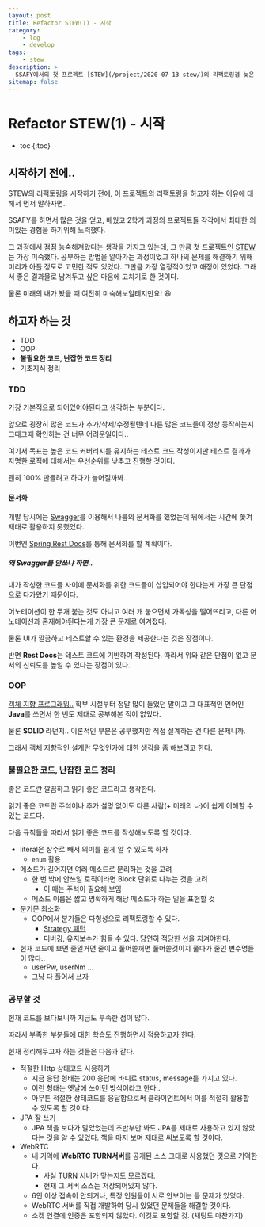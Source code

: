 ```yaml
---
layout: post
title: Refactor STEW(1) - 시작
category:
    - log
    - develop
tags:
    - stew
description: >
  SSAFY에서의 첫 프로젝트 [STEW](/project/2020-07-13-stew/)의 리팩토링겸 늦은 회고를 시작합니다.
sitemap: false
---
```

# Refactor STEW(1) - 시작

* toc
{:toc}

## 시작하기 전에..

STEW의 리팩토링을 시작하기 전에, 이 프로젝트의 리팩토링을 하고자 하는 이유에 대해서 먼저 말하자면..  

SSAFY를 하면서 많은 것을 얻고, 배웠고 2학기 과정의 프로젝트들 각각에서 최대한 의미있는 경험을 하기위해 노력했다.

그 과정에서 점점 능숙해져왔다는 생각을 가지고 있는데, 그 만큼 첫 프로젝트인 <u>STEW</u>는 가장 미숙했다. 공부하는 방법을 알아가는 과정이었고 하나의 문제를 해결하기 위해 머리가 아플 정도로 고민한 적도 있었다. 그만큼 가장 열정적이었고 애정이 있었다. 그래서 좋은 결과물로 남겨두고 싶은 마음에 고치기로 한 것이다.

물론 미래의 내가 봤을 때 여전히 미숙해보일테지만요! 😆

## 하고자 하는 것

* TDD
* OOP
* **불필요한 코드, 난잡한 코드 정리**
* 기초지식 정리

### TDD

가장 기본적으로 되어있어야된다고 생각하는 부분이다.

앞으로 굉장히 많은 코드가 추가/삭제/수정될텐데 다른 많은 코드들이 정상 동작하는지 그때그때 확인하는 건 너무 어려운일이다..

여기서 목표는 높은 코드 커버리지를 유지하는 테스트 코드 작성이지만 테스트 결과가 자명한 로직에 대해서는 우선순위를 낮추고 진행할 것이다.

괜히 100% 만들려고 하다가 늘어질까봐..

#### 문서화

개발 당시에는 <u>Swagger</u>를 이용해서 나름의 문서화를 했었는데 뒤에서는 시간에 쫓겨 제대로 활용하지 못했었다. 

이번엔 <u>Spring Rest Docs</u>를 통해 문서화를 할 계획이다.

##### 왜 Swagger를 안쓰냐 하면..

내가 작성한 코드들 사이에 문서화를 위한 코드들이 삽입되어야 한다는게 가장 큰 단점으로 다가왔기 때문이다.  

어노테이션이 한 두개 붙는 것도 아니고 여러 개 붙으면서 가독성을 떨어뜨리고, 다른 어노테이션과 혼재해야된다는게 가장 큰 문제로 여겨졌다.

물론 UI가 깔끔하고 테스트할 수 있는 환경을 제공한다는 것은 장점이다.

반면 **Rest Docs**는 테스트 코드에 기반하여 작성된다. 따라서 위와 같은 단점이 없고 문서의 신뢰도를 높일 수 있다는 장점이 있다.

### OOP

<u>객체 지향 프로그래밍..</u> 학부 시절부터 정말 많이 들었던 말이고 그 대표적인 언어인 **Java**를 쓰면서 한 번도 제대로 공부해본 적이 없었다.

물론 **SOLID** 라던지.. 이론적인 부분은 공부했지만 직접 설계하는 건 다른 문제니까. 

그래서 객체 지향적인 설계란 무엇인가에 대한 생각을 좀 해보려고 한다.

### 불필요한 코드, 난잡한 코드 정리

좋은 코드란 깔끔하고 읽기 좋은 코드라고 생각한다.  

읽기 좋은 코드란 주석이나 추가 설명 없이도 다른 사람(+ 미래의 나)이 쉽게 이해할 수 있는 코드다.

다음 규칙들을 따라서 읽기 좋은 코드를 작성해보도록 할 것이다.

* literal은 상수로 빼서 의미를 쉽게 알 수 있도록 하자
    * `enum` 활용
* 메소드가 길어지면 여러 메소드로 분리하는 것을 고려
    * 한 번 밖에 안쓰일 로직이라면 Block 단위로 나누는 것을 고려
        * 이 때는 주석이 필요해 보임
    * 메소드 이름은 짧고 명확하게 해당 메소드가 하는 일을 표현할 것
* 분기문 최소화
    * OOP에서 분기들은 다형성으로 리팩토링할 수 있다.
        * <u>Strategy 패턴</u>
        * 디버깅, 유지보수가 힘들 수 있다. 당연히 적당한 선을 지켜야한다.
* 현재 코드에 보면 줄일거면 줄이고 풀어쓸꺼면 풀어쓸것이지 풀다가 줄인 변수명들이 많다..
    * userPw, userNm ...
    * 그냥 다 풀어서 쓰자

### 공부할 것

현재 코드를 보다보니까 지금도 부족한 점이 많다.

따라서 부족한 부분들에 대한 학습도 진행하면서 적용하고자 한다.

현재 정리해두고자 하는 것들은 다음과 같다.

* 적절한 Http 상태코드 사용하기
    * 지금 응답 형태는 200 응답에 바디로 status, message를 가지고 있다.
    * 이런 형태는 옛날에 쓰이던 방식이라고 한다..
    * 아무튼 적절한 상태코드를 응답함으로써 클라이언트에서 이를 적절히 활용할 수 있도록 할 것이다.
* JPA 잘 쓰기
    * JPA 책을 보다가 말았었는데 초반부만 봐도 JPA를 제대로 사용하고 있지 않았다는 것을 알 수 있었다. 책을 마저 보며 제대로 써보도록 할 것이다.
* WebRTC
    * 내 기억에 **WebRTC TURN서버**를 공개된 소스 그대로 사용했던 것으로 기억한다.
        * 사실 TURN 서버가 맞는지도 모르겠다.
        * 현재 그 서버 소스는 저장되어있지 않다.
    * 6인 이상 접속이 안되거나, 특정 인원들이 서로 안보이는 등 문제가 있었다.
    * WebRTC 서버를 직접 개발하여 당시 있었던 문제들을 해결할 것이다.
    * 소켓 연결에 인증은 포함되지 않았다. 이것도 포함할 것. (채팅도 마찬가지)